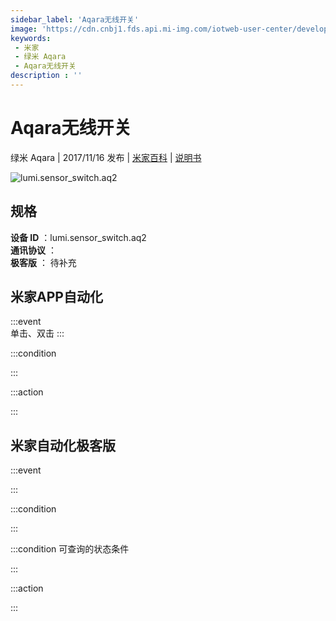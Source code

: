 ```yaml
---
sidebar_label: 'Aqara无线开关'
image: 'https://cdn.cnbj1.fds.api.mi-img.com/iotweb-user-center/developer_1679067441756WkWvw4JY.png?GalaxyAccessKeyId=AKVGLQWBOVIRQ3XLEW&Expires=9223372036854775807&Signature=b0GT+pYZIJJmDR51UM9u950DCS0='
keywords: 
 - 米家
 - 绿米 Aqara
 - Aqara无线开关
description : ''
---
```

# Aqara无线开关

绿米 Aqara | 2017/11/16 发布 | [米家百科](https://home.mi.com/webapp/content/baike/product/index.html?model=lumi.sensor_switch.aq2) | [说明书](https://home.mi.com/views/introduction.html?model=lumi.sensor_switch.aq2&region=cn)

![lumi.sensor_switch.aq2](https://cdn.cnbj1.fds.api.mi-img.com/iotweb-user-center/developer_1679067441756WkWvw4JY.png?GalaxyAccessKeyId=AKVGLQWBOVIRQ3XLEW&Expires=9223372036854775807&Signature=b0GT+pYZIJJmDR51UM9u950DCS0=)

## 规格  
> 
**设备 ID** ：lumi.sensor_switch.aq2  
**通讯协议** ：  
**极客版**  ： 待补充 


## 米家APP自动化  

:::event  
单击、双击
:::

:::condition  

:::

:::action   

:::

## 米家自动化极客版  

:::event  

:::

:::condition  

:::

:::condition 可查询的状态条件  

:::

:::action  

:::

        
